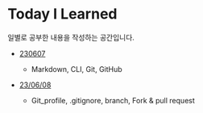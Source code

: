 # Today I Learned

일별로 공부한 내용을 작성하는 공간입니다.

- [230607](./230607/TIL0607.md)
    - Markdown, CLI, Git, GitHub

- [23/06/08](./230608/TIL0608.md)
    - Git_profile, .gitignore, branch, Fork & pull request